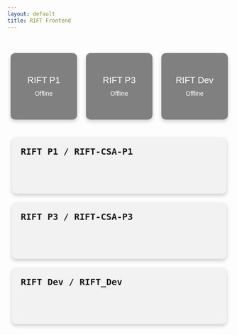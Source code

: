 ```yaml
---
layout: default
title: RIFT Frontend
---
```


<style>
    .server-status {
        display: flex;
        justify-content: center;
        gap: 20px;
        margin-top: 50px;
    }

    .server {
        width: 150px;
        height: 150px;
        background-color: grey;
        border-radius: 10px;
        display: flex;
        align-items: center;
        justify-content: center;
        flex-direction: column;
        color: white;
        font-family: Arial, sans-serif;
        box-shadow: 0 4px 8px rgba(0,0,0,0.2);
        position: relative; /* For absolute positioning of status icon */
    }

    .server-name {
        font-size: 20px;
        margin-bottom: 10px;
    }

    .status-icon {
        height: 20px;
        width: 20px;
        border-radius: 50%;
        display: inline-block;
        position: absolute;
        top: 10px;
        right: 10px;
    }

    .online {
        background-color: #28a745;
    }

    .offline {
        background-color: #dc3545;
    }

    .maintenance {
        background-color: #ffc107;
    }

    .details-container {
        display: flex;
        flex-direction: row;
        justify-content: space-around;
        flex-wrap: wrap;
        margin-top: 30px;
    }

    .server-card {
        background-color: #f2f2f2;
        border-radius: 10px;
        box-shadow: 0 4px 8px rgba(0,0,0,0.2);
        padding: 20px;
        margin: 10px;
        width: 800px;
        font-family: monospace;
    }

    .server-title {
        font-size: 20px;
        font-weight: bold;
        margin-bottom: 15px;
    }

    .server-stats {
        white-space: pre-wrap;
        word-break: break-word;
    }
</style>

<body>

<div class="server-status">
    <div class="server">
        <span class="status-icon" id="statusIconRiftP1"></span>
        <div class="server-name">RIFT P1</div>
        <div class="server-status-text" id="statusTextRiftP1">Offline</div>
    </div>
    <div class="server">
        <span class="status-icon" id="statusIconRiftP3"></span>
        <div class="server-name">RIFT P3</div>
        <div class="server-status-text" id="statusTextRiftP3">Offline</div>
    </div>
    <div class="server">
        <span class="status-icon" id="statusIconRiftDev"></span>
        <div class="server-name">RIFT Dev</div>
        <div class="server-status-text" id="statusTextRiftDev">Offline</div>
    </div>
</div>

<div class="details-container">
    <div class="server-card">
        <div class="server-title" id="riftP1Title">RIFT P1 / RIFT-CSA-P1</div>
        <div class="server-stats" id="riftP1Stats">
            <!-- Stats will be filled here -->
        </div>
    </div>
    <div class="server-card">
        <div class="server-title" id="riftP3Title">RIFT P3 / RIFT-CSA-P3</div>
        <div class="server-stats" id="riftP3Stats">
            <!-- Stats will be filled here -->
        </div>
    </div>
    <div class="server-card">
        <div class="server-title" id="riftDevTitle">RIFT Dev / RIFT_Dev</div>
        <div class="server-stats" id="riftDevStats">
            <!-- Stats will be filled here -->
        </div>
    </div>
    <!-- Repeat for other servers as needed -->
</div>

</body>
<script>
    window.onload = function() {
        // Update server information immediately on page load
        updateServerInformation();

        // Then continue to update every 5 minutes
        setInterval(updateServerInformation, 300000); // 300000 milliseconds = 5 minutes
    };

    function updateServerInformation() {
        fetch('https://riftflask.stu.nighthawkcodingsociety.com/get-ec2-instances')
        .then(response => response.json())
        .then(data => {
            const instances = data.Reservations.flatMap(reservation => reservation.Instances);
            for (let instance of instances) {
                if (instance.InstanceId === 'i-019caecd05b459160') {
                    document.getElementById('riftP1Stats').innerHTML = formatInstanceData(instance);
                }
                if (instance.InstanceId === 'i-062cc156f36712677') {
                    document.getElementById('riftP3Stats').innerHTML = formatInstanceData(instance);
                }
                if (instance.InstanceId === 'i-07494ecf4435591be') {
                    document.getElementById('riftDevStats').innerHTML = formatInstanceData(instance);
                }
                updateServerStatus(instance);
                // Repeat for other instances
            }
        })
        .catch(error => {
            console.error('Error fetching EC2 instance data:', error);
        });
    }

    function formatInstanceData(instance) {
        const coreCount = instance.CpuOptions.CoreCount;
        const imageId = instance.ImageId;
        const instanceId = instance.InstanceId;
        const securityGroups = instance.SecurityGroups.map(group => `${group.GroupName} (${group.GroupId})`).join(', ');
        const platformDetails = instance.PlatformDetails;

        return `
            System information as of ${new Date().toUTCString()}

            Core Count: ${coreCount}
            Image ID: ${imageId}
            Instance ID: ${instanceId}
            Security Groups: ${securityGroups}
            Platform Details: ${platformDetails}

            AWS public IP: ${instance.PublicIpAddress || 'N/A'}
        `;
    }
    function updateServerStatus(instance) {
        let statusIconElement, statusTextElement;
        if (instance.InstanceId === 'i-019caecd05b459160') {
            statusIconElement = document.getElementById('statusIconRiftP1');
            statusTextElement = document.getElementById('statusTextRiftP1');
        }
        if (instance.InstanceId === 'i-062cc156f36712677') {
            statusIconElement = document.getElementById('statusIconRiftP3');
            statusTextElement = document.getElementById('statusTextRiftP3');
        }
        if (instance.InstanceId === 'i-07494ecf4435591be') {
            statusIconElement = document.getElementById('statusIconRiftDev');
            statusTextElement = document.getElementById('statusTextRiftDev');
        }
        // Repeat for other instances

        if (statusIconElement && statusTextElement) {
            if (instance.State.Name === 'running') {
                statusIconElement.className = 'status-icon online';
                statusTextElement.innerText = 'Online';
            } else {
                statusIconElement.className = 'status-icon offline';
                statusTextElement.innerText = 'Offline';
            }
        }
    }
</script>
